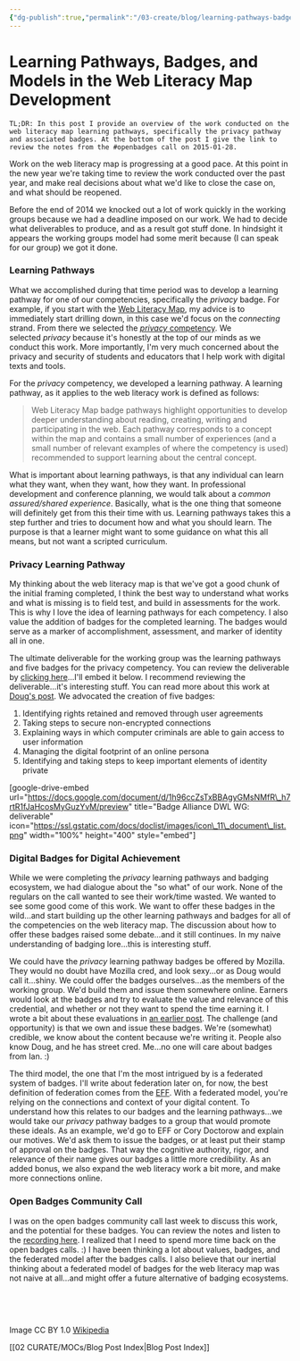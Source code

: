 ```yaml
---
{"dg-publish":true,"permalink":"/03-create/blog/learning-pathways-badges-and-models-in-the-web-literacy-map-development/","title":"Learning Pathways, Badges, and Models in the Web Literacy Map Development","tags":["badges","mozilla","teachtheweb","webliteracy","webmaker"]}
---
```


# Learning Pathways, Badges, and Models in the Web Literacy Map Development

```
TL;DR: In this post I provide an overview of the work conducted on the web literacy map learning pathways, specifically the privacy pathway and associated badges. At the bottom of the post I give the link to review the notes from the #openbadges call on 2015-01-28.
```

Work on the web literacy map is progressing at a good pace. At this point in the new year we're taking time to review the work conducted over the past year, and make real decisions about what we'd like to close the case on, and what should be reopened.

Before the end of 2014 we knocked out a lot of work quickly in the working groups because we had a deadline imposed on our work. We had to decide what deliverables to produce, and as a result got stuff done. In hindsight it appears the working groups model had some merit because (I can speak for our group) we got it done.

### Learning Pathways

What we accomplished during that time period was to develop a learning pathway for one of our competencies, specifically the _privacy_ badge. For example, if you start with the [Web Literacy Map](https://webmaker.org/en-US/resources), my advice is to immediately start drilling down, in this case we'd focus on the _connecting_ strand. From there we selected the [_privacy_ competency](https://webmaker.org/en-US/resources/literacy/weblit-Privacy). We selected _privacy_ because it's honestly at the top of our minds as we conduct this work. More importantly, I'm very much concerned about the privacy and security of students and educators that I help work with digital texts and tools.

For the _privacy_ competency, we developed a learning pathway. A learning pathway, as it applies to the web literacy work is defined as follows:

> Web Literacy Map badge pathways highlight opportunities to develop deeper understanding about reading, creating, writing and participating in the web. Each pathway corresponds to a concept within the map and contains a small number of experiences (and a small number of relevant examples of where the competency is used) recommended to support learning about the central concept.

What is important about learning pathways, is that any individual can learn what they want, when they want, how they want. In professional development and conference planning, we would talk about a _common assured/shared experience_. Basically, what is the one thing that someone will definitely get from this their time with us. Learning pathways takes this a step further and tries to document how and what you should learn. The purpose is that a learner might want to some guidance on what this all means, but not want a scripted curriculum.

### Privacy Learning Pathway

My thinking about the web literacy map is that we've got a good chunk of the initial framing completed, I think the best way to understand what works and what is missing is to field test, and build in assessments for the work. This is why I love the idea of learning pathways for each competency. I also value the addition of badges for the completed learning. The badges would serve as a marker of accomplishment, assessment, and marker of identity all in one.

The ultimate deliverable for the working group was the learning pathways and five badges for the privacy competency. You can review the deliverable by [clicking here](https://docs.google.com/document/d/1h96ccZsTxBBAgyGMsNMfR_h7rtR1fJaHcosMyGuzYvM/edit#heading=h.tzget0p0a4m9)...I'll embed it below. I recommend reviewing the deliverable...it's interesting stuff. You can read more about this work at [Doug's post](http://literaci.es/privacy-badge-pathway-doc). We advocated the creation of five badges:

1. Identifying rights retained and removed through user agreements
2. Taking steps to secure non-encrypted connections
3. Explaining ways in which computer criminals are able to gain access to user information
4. Managing the digital footprint of an online persona
5. Identifying and taking steps to keep important elements of identity private

\[google-drive-embed url="https://docs.google.com/document/d/1h96ccZsTxBBAgyGMsNMfR\_h7rtR1fJaHcosMyGuzYvM/preview" title="Badge Alliance DWL WG: deliverable" icon="https://ssl.gstatic.com/docs/doclist/images/icon\_11\_document\_list.png" width="100%" height="400" style="embed"\]

### Digital Badges for Digital Achievement

While we were completing the _privacy_ learning pathways and badging ecosystem, we had dialogue about the "so what" of our work. None of the regulars on the call wanted to see their work/time wasted. We wanted to see some good come of this work. We want to offer these badges in the wild...and start building up the other learning pathways and badges for all of the competencies on the web literacy map. The discussion about how to offer these badges raised some debate...and it still continues. In my naive understanding of badging lore...this is interesting stuff.

We could have the _privacy_ learning pathway badges be offered by Mozilla. They would no doubt have Mozilla cred, and look sexy...or as Doug would call it...shiny. We could offer the badges ourselves...as the members of the working group. We'd build them and issue them somewhere online. Earners would look at the badges and try to evaluate the value and relevance of this credential, and whether or not they want to spend the time earning it. I wrote a bit about these evaluations in [an earlier post](wiobyrne.com/value-cognitive-authority-and-digital-badges/). The challenge (and opportunity) is that we own and issue these badges. We're (somewhat) credible, we know about the content because we're writing it. People also know Doug, and he has street cred. Me...no one will care about badges from Ian. :)

The third model, the one that I'm the most intrigued by is a federated system of badges. I'll write about federation later on, for now, the best definition of federation comes from the [EFF](https://www.eff.org/deeplinks/2011/03/introduction-distributed-social-network). With a federated model, you're relying on the connections and context of your digital content. To understand how this relates to our badges and the learning pathways...we would take our _privacy_ pathway badges to a group that would promote these ideals. As an example, we'd go to EFF or Cory Doctorow and explain our motives. We'd ask them to issue the badges, or at least put their stamp of approval on the badges. That way the cognitive authority, rigor, and relevance of their name gives our badges a little more credibility. As an added bonus, we also expand the web literacy work a bit more, and make more connections online.

### Open Badges Community Call

I was on the open badges community call last week to discuss this work, and the potential for these badges. You can review the notes and listen to the [recording here](http://openbadges.tumblr.com/post/109567548669/open-badges-community-call-jan-28-2015). I realized that I need to spend more time back on the open badges calls. :) I have been thinking a lot about values, badges, and the federated model after the badges calls. I also believe that our inertial thinking about a federated model of badges for the web literacy map was not naive at all...and might offer a future alternative of badging ecosystems.

 

 

Image CC BY 1.0 [Wikipedia](http://en.wikipedia.org/wiki/Interactome#mediaviewer/File:The_protein_interaction_network_of_Treponema_pallidum.png)

[[02 CURATE/MOCs/Blog Post Index\|Blog Post Index]]